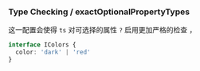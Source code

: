 ### Type Checking / exactOptionalPropertyTypes

这一配置会使得 `ts` 对可选择的属性 `?` 启用更加严格的检查 ，

```ts
interface IColors {
  color: 'dark' | 'red'
}
```
